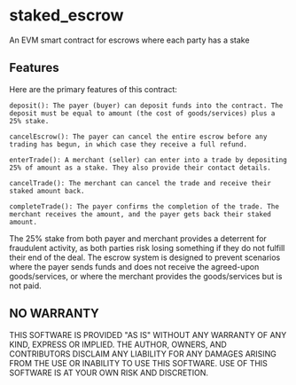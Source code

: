 # staked_escrow

An EVM smart contract for escrows where each party has a stake

## Features

Here are the primary features of this contract:

    deposit(): The payer (buyer) can deposit funds into the contract. The deposit must be equal to amount (the cost of goods/services) plus a 25% stake.

    cancelEscrow(): The payer can cancel the entire escrow before any trading has begun, in which case they receive a full refund.

    enterTrade(): A merchant (seller) can enter into a trade by depositing 25% of amount as a stake. They also provide their contact details.

    cancelTrade(): The merchant can cancel the trade and receive their staked amount back.

    completeTrade(): The payer confirms the completion of the trade. The merchant receives the amount, and the payer gets back their staked amount.

The 25% stake from both payer and merchant provides a deterrent for fraudulent activity, as both parties risk losing something if they do not fulfill their end of the deal. The escrow system is designed to prevent scenarios where the payer sends funds and does not receive the agreed-upon goods/services, or where the merchant provides the goods/services but is not paid.

## NO WARRANTY

THIS SOFTWARE IS PROVIDED "AS IS" WITHOUT ANY WARRANTY OF ANY KIND, EXPRESS OR IMPLIED. THE AUTHOR, OWNERS, AND CONTRIBUTORS DISCLAIM ANY LIABILITY FOR ANY DAMAGES ARISING FROM THE USE OR INABILITY TO USE THIS SOFTWARE. USE OF THIS SOFTWARE IS AT YOUR OWN RISK AND DISCRETION.
